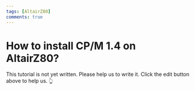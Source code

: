 ```yaml
---
tags: [AltairZ80]
comments: true
---
```


# How to install CP/M 1.4 on AltairZ80?

This tutorial is not yet written. Please help us to write it. Click the edit button above to help us. 👆
